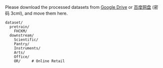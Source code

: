 Please download the processed datasets from [Google Drive](https://drive.google.com/drive/folders/1Uik0fMk4oquV_bS9lXTZuExAYbIDkEMW?usp=sharing) or [百度网盘](https://pan.baidu.com/s/1zdP3tEw9X6Ys5YNO5TyNEQ) (密码 3cml), and move them here.

```
dataset/
  pretrain/
    FHCKM/
  downstream/
    Scientific/
    Pantry/
    Instruments/
    Arts/
    Office/
    OR/     # Online Retail
```

